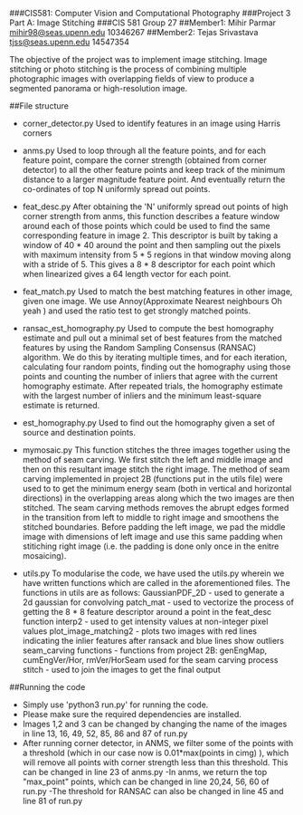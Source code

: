 ###CIS581: Computer Vision and Computational Photography
###Project 3 Part A: Image Stitching
###CIS 581 Group 27
##Member1: Mihir Parmar mihir98@seas.upenn.edu 10346267
##Member2: Tejas Srivastava tjss@seas.upenn.edu  14547354

The objective of the project was to implement image stitching. Image stitching or photo stitching is the process of combining multiple photographic images with overlapping fields of view to produce a segmented panorama or high-resolution image.

##File structure
- corner_detector.py
  Used to identify features in an image using Harris corners

- anms.py
  Used to loop through all the feature points, and for each feature point, compare the corner strength (obtained from corner detector) to all the other feature points and keep track of the minimum distance to a larger magnitude feature point. And eventually return the co-ordinates of top N uniformly spread out points.

- feat_desc.py
  After obtaining the 'N' uniformly spread out points of high corner strength from anms, this function describes a feature window around each of those points which could be used to find the same corresponding feature in image 2. This descriptor is built by taking a window of 40 * 40 around the point and then sampling out the pixels with maximum intensity from 5 * 5 regions in that window moving along with a stride of 5. This gives a 8 * 8 descriptor for each point which when linearized gives a 64 length vector for each point.

- feat_match.py
  Used to match the best matching features in other image, given one image. We use Annoy(Approximate Nearest neighbours Oh yeah ) and used the ratio test to get strongly matched points.

- ransac_est_homography.py
  Used to compute the best homography estimate and pull out a minimal set of best features from the matched features by using the Random Sampling Consensus (RANSAC) algorithm. We do this by iterating multiple times, and for each iteration, calculating four random points, finding out the homography using those points and counting the number of inliers that agree with the current homography estimate. After repeated trials, the homography estimate with the largest number of inliers and the minimum least-square estimate is returned.

- est_homography.py
  Used to find out the homography given a set of source and destination points.

- mymosaic.py
  This function stitches the three images together using the method of seam carving. We first stitch the left and middle image and then on this resultant image stitch the right image. The method of seam carving implemented in project 2B (functions put in the utils file) were used to to get the minimum energy seam (both in vertical and horizontal directions) in the overlapping areas along which the two images are then stitched. The seam carving methods removes the abrupt edges formed in the transition from left to middle to right image and smoothens the stitched boundaries. Before padding the left image, we pad the middle image with dimensions of left image and use this same padding when stitiching right image (i.e. the padding is done only once in the enitre mosaicing).

- utils.py
  To modularise the code, we have used the utils.py wherein we have written functions which are called in the aforementioned files. The functions in utils are as follows:
    GaussianPDF_2D - used to generate a 2d gaussian for convolving
    patch_mat - used to vectorize the process of getting the 8 * 8 feature descriptor around a point in the feat\_desc function
    interp2 - used to get intensity values at non-integer pixel values
    plot_image_matching2 - plots two images with red lines indicating the inlier features after ransack and blue lines show outliers
    seam_carving functions - functions from project 2B: genEngMap, cumEngVer/Hor, rmVer/HorSeam used for the seam carving process
    stitch - used to join the images to get the final output





##Running the code
- Simply use 'python3 run.py' for running the code.
- Please make sure the required dependencies are installed.
- Images 1,2 and 3 can be changed by changing the name of the images in line 13, 16, 49, 52, 85, 86 and 87 of run.py
- After running corner detector, in ANMS, we filter some of the points with a threshold (which in our case now is 0.01*max(points in cimg) ), which will remove all points with corner strength less than this threshold. This can be changed in line 23 of anms.py
-In anms, we return the top "max_point" points, which can be changed in line 20,24, 56, 60 of run.py
-The threshold for RANSAC can also be changed in line 45 and line 81 of run.py
